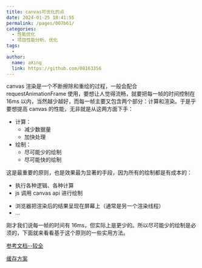 ```yaml
---
title: canvas可优化的点
date: 2024-01-25 18:41:55
permalink: /pages/007b61/
categories:
  - 性能优化
  - 项目性能分析、优化
tags:
  - 
author: 
  name: aXing
  link: https://github.com/08163356
---
```




 canvas 渲染是一个不断擦除和重绘的过程，一般会配合 requestAnimationFrame 使用，要想让人觉得流畅，就要把每一帧的时间控制在 16ms 以内，当然越少越好，而每一帧主要又包含两个部分：计算和渲染。于是乎要想提高 canvas 的性能，无非就是从这两方面下手：

- 计算：
  - 减少数据量
  - 加快处理
- 绘制：
  - 尽可能少的绘制
  - 尽可能快的绘制

这是最重要的原则，也是效果最为显著的手段，因为所有的绘制都是有成本的：

- 执行各种逻辑、各种计算
- js 调用 canvas api 进行绘制
<!-- more -->

- 浏览器把渲染后的结果呈现在屏幕上（通常是另一个渲染线程）
- ...

刚才我们说每一帧的时间有 16ms，但实际上是更少的。所以尽可能少的绘制是必须的，下面就来看看基于这个原则的一些实用方法。



[参考文档--较全](https://juejin.cn/post/7135229172409958431)

[缓存方案](http://fabricjs.com/fabric-object-caching)